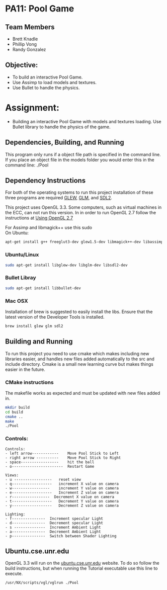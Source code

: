 # PA11: Pool Game 

## Team Members
- Brett Knadle  
- Phillip Vong  
- Randy Gonzalez  

## Objective:
- To build an interactive Pool Game.
- Use Assimp to load models and textures.
- Use Bullet to handle the physics.

# Assignment:
- Building an interactive Pool Game with models and textures loading. Use Bullet library to handle the physics of the game.

## Dependencies, Building, and Running
This program only runs if a object file path is specified in the command line. If you place an object file in the models folder you would enter this in the command line: ./Pool

## Dependency Instructions
For both of the operating systems to run this project installation of these three programs are required [GLEW](http://glew.sourceforge.net/), [GLM](http://glm.g-truc.net/0.9.7/index.html), and [SDL2](https://wiki.libsdl.org/Tutorials).

This project uses OpenGL 3.3. Some computers, such as virtual machines in the ECC, can not run this version. In in order to run OpenGL 2.7 follow the instructions at [Using OpenGL 2.7](https://github.com/HPC-Vis/computer-graphics/wiki/Using-OpenGL-2.7)

For Assimp and libmagick++ use this sudo  
On Ubuntu: 
```bash
apt-get install g++ freeglut3-dev glew1.5-dev libmagick++-dev libassimp-dev libglfw-dev
```

### Ubuntu/Linux
```bash
sudo apt-get install libglew-dev libglm-dev libsdl2-dev
```
### Bullet Libray
```bash
sudo apt-get install libbullet-dev
```
### Mac OSX
Installation of brew is suggested to easily install the libs. Ensure that the latest version of the Developer Tools is installed.
```bash
brew install glew glm sdl2
```

## Building and Running
To run this project you need to use cmake which makes including new libraries easier, and handles new files added automatically to the src and include directory. Cmake is a small new learning curve but makes things easier in the future.

### CMake instructions
The makefile works as expected and must be updated with new files added in.
```bash
mkdir build
cd build
cmake ..
make
./Pool
```

### Controls:
	Controls:
	- left arrow------------ 	Move Pool Stick to Left
	- right arrow ---------- 	Move Pool Stick to Right
	- space-----------------	hit the ball 
	- o-----------------------	Restart Game

	Views:
	- u -----------------	reset view
	- q------------------	increment X value on camera
	- w-----------------	increment Y value on camera
	- e------------------	Increment Z value on camera
	- r-----------------  Decrement X value on camera 
	- t------------------	Decrement Y value on camera
	- y------------------	Decrement Z value on camera

	Lighting:
	- f--------------- 	Increment specular Light
	- d--------------- 	Decrement specular Light  
	- s --------------	Increment Ambient Light 
	- a---------------	Decrement Ambient Light
	- p---------------	Switch between Shader Lighting


## Ubuntu.cse.unr.edu
OpenGL 3.3 will run on the [ubuntu.cse.unr.edu](https://ubuntu.cse.unr.edu/) website. To do so follow the build instructions, but when running the Tutorial executable use this line to execute.
```bash
/usr/NX/scripts/vgl/vglrun ./Pool
```
